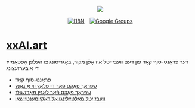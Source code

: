 <p align="center"><a href="https://wac.tax"><img src="https://cdn.jsdelivr.net/gh/wactax/img/logo.svg"/></a></p><p align="center"><a href="https://github.com/wactax/wac.tax/blob/main/doc/README.md#readme"><img alt="I18N" src="https://cdn.jsdelivr.net/gh/wactax/img/t.svg"/></a>　<a href="https://groups.google.com/u/2/g/wactax"><img alt="Google Groups" src="https://cdn.jsdelivr.net/gh/wactax/img/g-groups.svg"/></a></p>

# [xxAI.art](https://xxAI.art)

דער פראָנט-סוף קאָד פון דעם וועבזייטל איז אָפֿן מקור, באַגריסונג צו העלפן אַפּטאַמייז די איבערזעצונג

* [פראָנט-סוף קאָד](https://github.com/xxai-art/web)
* [שפּראַך פּאַקס פֿאַר די פּלאַץ ווי אַ גאַנץ](https://github.com/xxai-art/web/tree/main/i18n)
* [שפּראַך פּאַקס פֿאַר לאָגין מאַדזשולז](https://github.com/wacpkg/user/tree/main/ui.i18n)
* [וועבזייַטל מאַלטיילינגוואַל דאַקיומענטיישאַן](https://github.com/xxai-doc)
